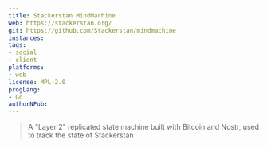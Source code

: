 ```yaml
---
title: Stackerstan MindMachine
web: https://stackerstan.org/
git: https://github.com/Stackerstan/mindmachine
instances:
tags:
- social
- client
platforms:
- web
license: MPL-2.0
progLang:
- Go
authorNPub: 
---
```


> A "Layer 2" replicated state machine built with Bitcoin and Nostr, used to track the state of Stackerstan

